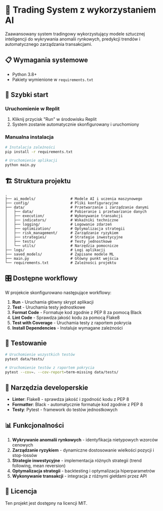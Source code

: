 # 🚀 Trading System z wykorzystaniem AI

Zaawansowany system tradingowy wykorzystujący modele sztucznej inteligencji do wykrywania anomalii rynkowych, predykcji trendów i automatycznego zarządzania transakcjami.

## 📋 Wymagania systemowe

- Python 3.8+
- Pakiety wymienione w `requirements.txt`

## 🚀 Szybki start

### Uruchomienie w Replit

1. Kliknij przycisk "Run" w środowisku Replit
2. System zostanie automatycznie skonfigurowany i uruchomiony

### Manualna instalacja

```bash
# Instalacja zależności
pip install -r requirements.txt

# Uruchomienie aplikacji
python main.py
```

## 🏗️ Struktura projektu

```
.
├── ai_models/                # Modele AI i uczenia maszynowego
├── config/                   # Pliki konfiguracyjne
├── data/                     # Przetwarzanie i zarządzanie danymi
│   ├── data/                 # Pobieranie i przetwarzanie danych
│   ├── execution/            # Wykonywanie transakcji
│   ├── indicators/           # Wskaźniki techniczne
│   ├── logging/              # Logowanie zdarzeń
│   ├── optimization/         # Optymalizacja strategii
│   ├── risk_management/      # Zarządzanie ryzykiem
│   ├── strategies/           # Strategie inwestycyjne
│   ├── tests/                # Testy jednostkowe
│   └── utils/                # Narzędzia pomocnicze
├── logs/                     # Logi aplikacji
├── saved_models/             # Zapisane modele ML
├── main.py                   # Główny punkt wejścia
└── requirements.txt          # Zależności projektu
```

## 🎛️ Dostępne workflowy

W projekcie skonfigurowano następujące workflowy:

1. **Run** - Uruchamia główny skrypt aplikacji
2. **Test** - Uruchamia testy jednostkowe
3. **Format Code** - Formatuje kod zgodnie z PEP 8 za pomocą Black
4. **Lint Code** - Sprawdza jakość kodu za pomocą Flake8
5. **Test with Coverage** - Uruchamia testy z raportem pokrycia
6. **Install Dependencies** - Instaluje wymagane zależności

## 🧪 Testowanie

```bash
# Uruchomienie wszystkich testów
pytest data/tests/

# Uruchomienie testów z raportem pokrycia
pytest --cov=. --cov-report=term-missing data/tests/
```

## 🔧 Narzędzia developerskie

- **Linter**: Flake8 - sprawdza jakość i zgodność kodu z PEP 8
- **Formatter**: Black - automatycznie formatuje kod zgodnie z PEP 8
- **Testy**: Pytest - framework do testów jednostkowych

## 📊 Funkcjonalności

1. **Wykrywanie anomalii rynkowych** - identyfikacja nietypowych wzorców cenowych
2. **Zarządzanie ryzykiem** - dynamiczne dostosowanie wielkości pozycji i stop-lossów
3. **Strategie inwestycyjne** - implementacja różnych strategii (trend following, mean reversion)
4. **Optymalizacja strategii** - backtesting i optymalizacja hiperparametrów
5. **Wykonywanie transakcji** - integracja z różnymi giełdami przez API

## 📝 Licencja

Ten projekt jest dostępny na licencji MIT.